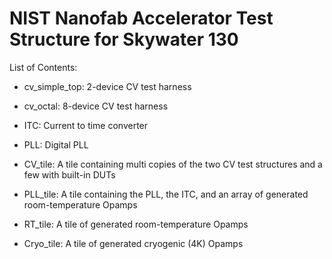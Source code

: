 # NIST Nanofab Accelerator Test Structure for Skywater 130

List of Contents:

- cv_simple_top: 2-device CV test harness
- cv_octal: 8-device CV test harness
- ITC: Current to time converter
- PLL: Digital PLL

- CV_tile: A tile containing multi copies of the two CV test structures and a few with built-in DUTs
- PLL_tile: A tile containing the PLL, the ITC, and an array of generated room-temperature Opamps
- RT_tile: A tile of generated room-temperature Opamps
- Cryo_tile: A tile of generated cryogenic (4K) Opamps


